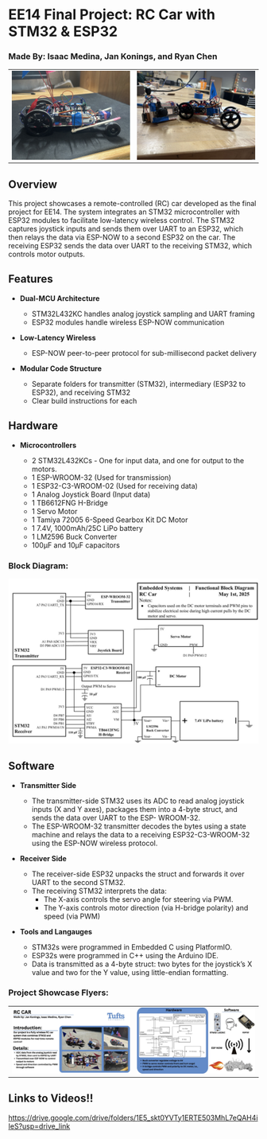 # EE14 Final Project: RC Car with STM32 & ESP32
### Made By: Isaac Medina, Jan Konings, and Ryan Chen
<table>
  <tr>
    <td><img src="images/IMG_6138.jpeg" alt="The Car Itself" width="600"/></td>
    <td><img src="images/IMG_5365.jpeg" alt="Car and Remote Control" width="600"/></td>
  </tr>
</table>

## Overview
This project showcases a remote-controlled (RC) car developed as the final project for EE14. The system integrates an STM32 microcontroller with ESP32 modules to facilitate low-latency wireless control. The STM32 captures joystick inputs and sends them over UART to an ESP32, which then relays the data via ESP-NOW to a second ESP32 on the car. The receiving ESP32 sends the data over UART to the receiving STM32, which controls motor outputs. 

## Features

- **Dual-MCU Architecture**  
  - STM32L432KC handles analog joystick sampling and UART framing  
  - ESP32 modules handle wireless ESP-NOW communication  

- **Low-Latency Wireless**  
  - ESP-NOW peer-to-peer protocol for sub-millisecond packet delivery  

- **Modular Code Structure**  
  - Separate folders for transmitter (STM32), intermediary (ESP32 to ESP32), and receiving STM32 
  - Clear build instructions for each  

## Hardware
- **Microcontrollers**
  
  - 2 STM32L432KCs - One for input data, and one for output to the motors.
  - 1 ESP-WROOM-32 (Used for transmission)
  - 1 ESP32-C3-WROOM-02 (Used for receiving data)
  - 1 Analog Joystick Board (Input data)
  - 1 TB6612FNG H-Bridge
  - 1 Servo Motor 
  - 1 Tamiya 72005 6-Speed Gearbox Kit DC Motor
  - 1 7.4V, 1000mAh/25C LiPo battery
  - 1 LM2596 Buck Converter
  - 100µF and 10µF capacitors
  
### Block Diagram:
![Block Diagram](images/Block-Diagram.jpg)

## Software
- **Transmitter Side**
  
  - The transmitter-side STM32 uses its ADC to read analog joystick inputs (X and Y axes), packages them into a 4-byte struct, and sends the data over UART to the ESP- 
  WROOM-32.
  - The ESP-WROOM-32 transmitter decodes the bytes using a state machine and relays the data to a receiving ESP32-C3-WROOM-32 using the ESP-NOW wireless protocol.
  
- **Receiver Side**
  
  - The receiver-side ESP32 unpacks the struct and forwards it over UART to the second STM32.
  - The receiving STM32 interprets the data:
    - The X-axis controls the servo angle for steering via PWM.
    - The Y-axis controls motor direction (via H-bridge polarity) and speed (via PWM)
    
- **Tools and Langauges**

  - STM32s were programmed in Embedded C using PlatformIO.
  -  ESP32s were programmed in C++ using the Arduino IDE.
  -  Data is transmitted as a 4-byte struct: two bytes for the joystick’s X value and two for the Y value, using little-endian formatting.

### Project Showcase Flyers:
<table>
  <tr>
    <td><img src="images/RC-Car-Handout.jpg" alt=First Page Flyer"" width="800"/></td>
    <td><img src="images/RC-Car-Handout-2.jpeg" alt="Second Page Flyer" width="800ß"/></td>
  </tr>
</table> 

## Links to Videos!!
https://drive.google.com/drive/folders/1E5_skt0YVTy1ERTE503MhL7eQAH4iIeS?usp=drive_link
